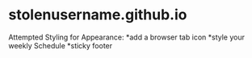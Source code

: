 # stolenusername.github.io
Attempted Styling for Appearance:
*add a browser tab icon 
*style your weekly Schedule
*sticky footer